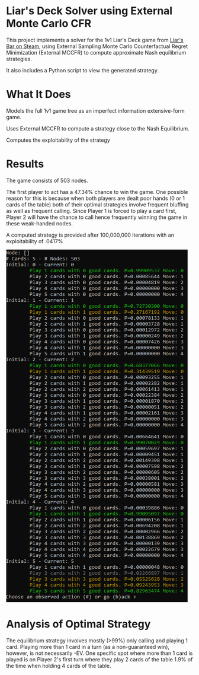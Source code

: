 # Liar's Deck Solver using External Monte Carlo CFR

This project implements a solver for the 1v1 Liar's Deck game from [Liar's Bar on Steam](https://store.steampowered.com/app/3097560/Liars_Bar/), using External Sampling Monte Carlo Counterfactual Regret Minimization (External MCCFR) to compute approximate Nash equilibrium strategies.

It also includes a Python script to view the generated strategy.

# What It Does

Models the full 1v1 game tree as an imperfect information extensive-form game.

Uses External MCCFR to compute a strategy close to the Nash Equilibrium. 

Computes the exploitability of the strategy

# Results

The game consists of 503 nodes.

The first player to act has a 47.34% chance to win the game. One possible reason for this is because when both players are dealt poor hands (0 or 1 cards of the table) both of their optimal strategies involve frequent bluffing as well as frequent calling. Since Player 1 is forced to play a card first, Player 2 will have the chance to call hence frequently winning the game in these weak-handed nodes.

A computed strategy is provided after 100,000,000 iterations with an exploitability of .0417% 

![Output of strategy_viewer.py](https://raw.githubusercontent.com/w451/LiarsDeckSolver/refs/heads/master/BasicCFR/initial_strategy.PNG "Optimal strategy for Player 1's first turn")


# Analysis of Optimal Strategy

The equilibrium strategy involves mostly (>99%) only calling and playing 1 card. Playing more than 1 card in a turn (as a non-guaranteed win), however, is not necessarily -EV. One specific spot where more than 1 card is played is on Player 2's first turn where they play 2 cards of the table 1.9% of the time when holding 4 cards of the table. 
